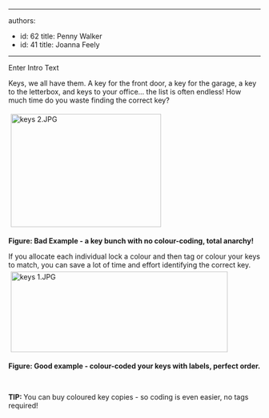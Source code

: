 

---
authors:
  - id: 62
    title: Penny Walker
  - id: 41
    title: Joanna Feely
---




<span class='intro'> Enter Intro Text<br> </span>

<p>​Keys, we all have them. A key for the front door, a key for the garage, a key to the letterbox, and keys to your office… the list is often endless! How much time do you waste finding the correct key?​</p><p>​​<img src="/SiteAssets/do-you-colour-code-your-keys/keys%202.JPG" alt="keys 2.JPG" style="margin&#58;5px;width&#58;300px;height&#58;226px;" />​<br></p><p><strong>Figure&#58; Bad Example - a key bunch with no colour-coding, total anarchy!&#160;</strong></p><p><strong></strong>If you allocate each individual lock a colour and then tag or colour your keys to match, you can save a lot of time and effort identifying the correct key.<br><strong></strong><img src="/SiteAssets/do-you-colour-code-your-keys/keys%201.JPG" alt="keys 1.JPG" style="margin&#58;5px;width&#58;433px;height&#58;161px;" /></p><p><strong>Figure&#58; Good example - colour-coded your keys with labels, perfect order.</strong></p><p><strong><br></strong></p><p><strong></strong><strong>TIP&#58;&#160;</strong>You can buy coloured key copies - so coding is even easier, no tags required!<br></p><p><br></p>


